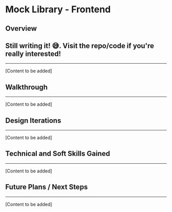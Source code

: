 # Mock Library - Frontend

## Overview

## Still writing it! 😅. Visit the repo/code if you're really interested!

---

[Content to be added]

## Walkthrough

---

[Content to be added]

## Design Iterations

---

[Content to be added]

## Technical and Soft Skills Gained

---

[Content to be added]

## Future Plans / Next Steps

---

[Content to be added]

